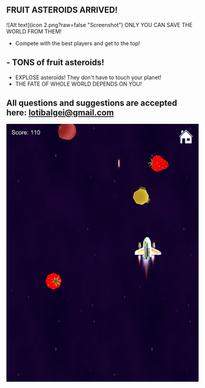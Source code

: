 ## FRUIT ASTEROIDS ARRIVED!
![Alt text](icon 2.png?raw=false "Screenshot")
ONLY YOU CAN SAVE THE WORLD FROM THEM!


- Compete with the best players and get to the top!
## - TONS of fruit asteroids!
- EXPLOSE asteroids! They don't have to touch your planet!
- THE FATE OF WHOLE WORLD DEPENDS ON YOU!



## All questions and suggestions are accepted here: lotibalgei@gmail.com

![Alt text](6-29-2019_7-14-48_AM.png?raw=false "Screenshot")
